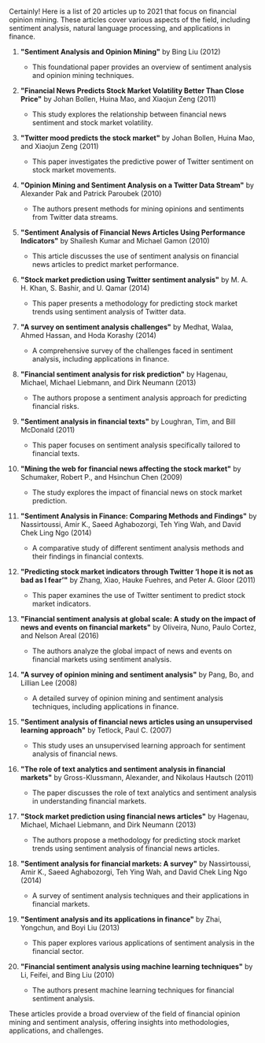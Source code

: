 Certainly! Here is a list of 20 articles up to 2021 that focus on financial opinion mining. These articles cover various aspects of the field, including sentiment analysis, natural language processing, and applications in finance.

1. **"Sentiment Analysis and Opinion Mining"** by Bing Liu (2012)
   - This foundational paper provides an overview of sentiment analysis and opinion mining techniques.

2. **"Financial News Predicts Stock Market Volatility Better Than Close Price"** by Johan Bollen, Huina Mao, and Xiaojun Zeng (2011)
   - This study explores the relationship between financial news sentiment and stock market volatility.

3. **"Twitter mood predicts the stock market"** by Johan Bollen, Huina Mao, and Xiaojun Zeng (2011)
   - This paper investigates the predictive power of Twitter sentiment on stock market movements.

4. **"Opinion Mining and Sentiment Analysis on a Twitter Data Stream"** by Alexander Pak and Patrick Paroubek (2010)
   - The authors present methods for mining opinions and sentiments from Twitter data streams.

5. **"Sentiment Analysis of Financial News Articles Using Performance Indicators"** by Shailesh Kumar and Michael Gamon (2010)
   - This article discusses the use of sentiment analysis on financial news articles to predict market performance.

6. **"Stock market prediction using Twitter sentiment analysis"** by M. A. H. Khan, S. Bashir, and U. Qamar (2014)
   - This paper presents a methodology for predicting stock market trends using sentiment analysis of Twitter data.

7. **"A survey on sentiment analysis challenges"** by Medhat, Walaa, Ahmed Hassan, and Hoda Korashy (2014)
   - A comprehensive survey of the challenges faced in sentiment analysis, including applications in finance.

8. **"Financial sentiment analysis for risk prediction"** by Hagenau, Michael, Michael Liebmann, and Dirk Neumann (2013)
   - The authors propose a sentiment analysis approach for predicting financial risks.

9. **"Sentiment analysis in financial texts"** by Loughran, Tim, and Bill McDonald (2011)
   - This paper focuses on sentiment analysis specifically tailored to financial texts.

10. **"Mining the web for financial news affecting the stock market"** by Schumaker, Robert P., and Hsinchun Chen (2009)
    - The study explores the impact of financial news on stock market prediction.

11. **"Sentiment Analysis in Finance: Comparing Methods and Findings"** by Nassirtoussi, Amir K., Saeed Aghabozorgi, Teh Ying Wah, and David Chek Ling Ngo (2014)
    - A comparative study of different sentiment analysis methods and their findings in financial contexts.

12. **"Predicting stock market indicators through Twitter ‘I hope it is not as bad as I fear’"** by Zhang, Xiao, Hauke Fuehres, and Peter A. Gloor (2011)
    - This paper examines the use of Twitter sentiment to predict stock market indicators.

13. **"Financial sentiment analysis at global scale: A study on the impact of news and events on financial markets"** by Oliveira, Nuno, Paulo Cortez, and Nelson Areal (2016)
    - The authors analyze the global impact of news and events on financial markets using sentiment analysis.

14. **"A survey of opinion mining and sentiment analysis"** by Pang, Bo, and Lillian Lee (2008)
    - A detailed survey of opinion mining and sentiment analysis techniques, including applications in finance.

15. **"Sentiment analysis of financial news articles using an unsupervised learning approach"** by Tetlock, Paul C. (2007)
    - This study uses an unsupervised learning approach for sentiment analysis of financial news.

16. **"The role of text analytics and sentiment analysis in financial markets"** by Gross-Klussmann, Alexander, and Nikolaus Hautsch (2011)
    - The paper discusses the role of text analytics and sentiment analysis in understanding financial markets.

17. **"Stock market prediction using financial news articles"** by Hagenau, Michael, Michael Liebmann, and Dirk Neumann (2013)
    - The authors propose a methodology for predicting stock market trends using sentiment analysis of financial news articles.

18. **"Sentiment analysis for financial markets: A survey"** by Nassirtoussi, Amir K., Saeed Aghabozorgi, Teh Ying Wah, and David Chek Ling Ngo (2014)
    - A survey of sentiment analysis techniques and their applications in financial markets.

19. **"Sentiment analysis and its applications in finance"** by Zhai, Yongchun, and Boyi Liu (2013)
    - This paper explores various applications of sentiment analysis in the financial sector.

20. **"Financial sentiment analysis using machine learning techniques"** by Li, Feifei, and Bing Liu (2010)
    - The authors present machine learning techniques for financial sentiment analysis.

These articles provide a broad overview of the field of financial opinion mining and sentiment analysis, offering insights into methodologies, applications, and challenges.